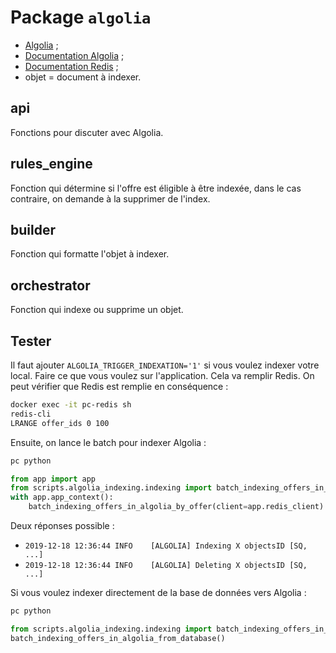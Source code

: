 # Package `algolia`

- [Algolia](https://www.algolia.com) ;
- [Documentation Algolia](https://www.algolia.com/doc/api-client/getting-started/install/python/?language=python) ;
- [Documentation Redis](https://redis.io/commands) ;
- objet = document à indexer.

## api

Fonctions pour discuter avec Algolia.

## rules_engine

Fonction qui détermine si l'offre est éligible à être indexée, dans le cas contraire, on demande à la supprimer de l'index.

## builder

Fonction qui formatte l'objet à indexer.

## orchestrator

Fonction qui indexe ou supprime un objet.

## Tester

Il faut ajouter `ALGOLIA_TRIGGER_INDEXATION='1'` si vous voulez indexer votre local.
Faire ce que vous voulez sur l'application. Cela va remplir Redis.
On peut vérifier que Redis est remplie en conséquence :

```bash
docker exec -it pc-redis sh
redis-cli
LRANGE offer_ids 0 100
```

Ensuite, on lance le batch pour indexer Algolia :

```bash
pc python
```

```python
from app import app
from scripts.algolia_indexing.indexing import batch_indexing_offers_in_algolia_by_offer
with app.app_context():
    batch_indexing_offers_in_algolia_by_offer(client=app.redis_client)
```

Deux réponses possible :

- `2019-12-18 12:36:44 INFO    [ALGOLIA] Indexing X objectsID [SQ, ...]`
- `2019-12-18 12:36:44 INFO    [ALGOLIA] Deleting X objectsID [SQ, ...]`

Si vous voulez indexer directement de la base de données vers Algolia :

```bash
pc python
```

```python
from scripts.algolia_indexing.indexing import batch_indexing_offers_in_algolia_from_database
batch_indexing_offers_in_algolia_from_database()
```
